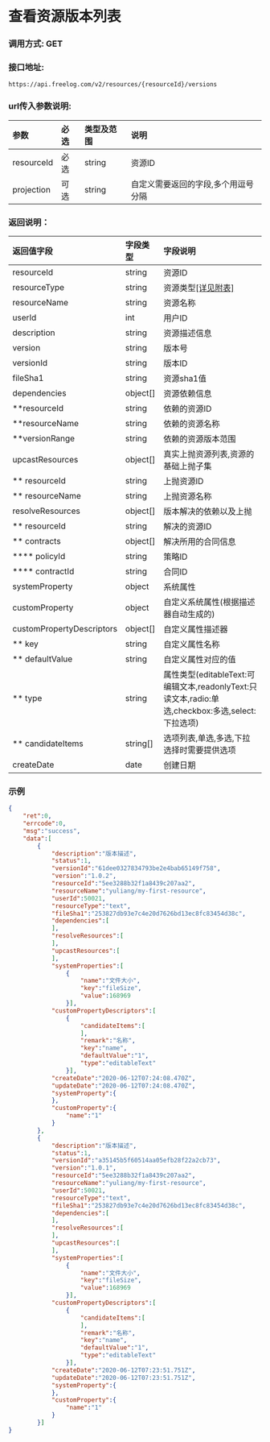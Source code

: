 # 查看资源版本列表

### 调用方式: GET

### 接口地址:

```
https://api.freelog.com/v2/resources/{resourceId}/versions
```

### url传入参数说明:

| 参数 | 必选 | 类型及范围 | 说明 |
| :--- | :--- | :--- | :--- |
| resourceId | 必选 | string | 资源ID |
| projection | 可选| string | 自定义需要返回的字段,多个用逗号分隔 |

### 返回说明：

| 返回值字段 | 字段类型 | 字段说明 |
| :--- | :--- | :--- |
| resourceId | string | 资源ID|
| resourceType | string | 资源类型[[详见附表]][资源类型] |
| resourceName | string | 资源名称 |
| userId | int | 用户ID |
| description | string | 资源描述信息 |
| version | string | 版本号 |
| versionId | string | 版本ID |
| fileSha1 | string | 资源sha1值 |
| dependencies | object[] | 资源依赖信息 |
| **resourceId | string | 依赖的资源ID |
| **resourceName | string | 依赖的资源名称 |
| **versionRange | string | 依赖的资源版本范围 |
| upcastResources | object[] | 真实上抛资源列表,资源的基础上抛子集 |
| ** resourceId | string | 上抛资源ID |
| ** resourceName | string | 上抛资源名称 |
| resolveResources | object[] | 版本解决的依赖以及上抛 |
| ** resourceId | string | 解决的资源ID |
| ** contracts | object[] | 解决所用的合同信息 |
| **** policyId | string | 策略ID |
| **** contractId | string | 合同ID |
| systemProperty | object | 系统属性 |
| customProperty | object | 自定义系统属性(根据描述器自动生成的) |
| customPropertyDescriptors | object[] | 自定义属性描述器 |
| ** key | string | 自定义属性名称 |
| ** defaultValue | string | 自定义属性对应的值 |
| ** type | string | 属性类型(editableText:可编辑文本,readonlyText:只读文本,radio:单选,checkbox:多选,select:下拉选项) |
| ** candidateItems | string[] | 选项列表,单选,多选,下拉选择时需要提供选项 |
| createDate | date | 创建日期 |


### 示例

```json
{
    "ret":0,
    "errcode":0,
    "msg":"success",
    "data":[
        {
            "description":"版本描述",
            "status":1,
            "versionId":"61dee0327834793be2e4bab65149f758",
            "version":"1.0.2",
            "resourceId":"5ee3288b32f1a8439c207aa2",
            "resourceName":"yuliang/my-first-resource",
            "userId":50021,
            "resourceType":"text",
            "fileSha1":"253827db93e7c4e20d7626bd13ec8fc83454d38c",
            "dependencies":[
            ],
            "resolveResources":[
            ],
            "upcastResources":[
            ],
            "systemProperties":[
                {
                    "name":"文件大小",
                    "key":"fileSize",
                    "value":168969
                }],
            "customPropertyDescriptors":[
                {
                    "candidateItems":[
                    ],
                    "remark":"名称",
                    "key":"name",
                    "defaultValue":"1",
                    "type":"editableText"
                }],
            "createDate":"2020-06-12T07:24:08.470Z",
            "updateDate":"2020-06-12T07:24:08.470Z",
            "systemProperty":{
            },
            "customProperty":{
                "name":"1"
            }
        },
        {
            "description":"版本描述",
            "status":1,
            "versionId":"a35145b5f60514aa05efb28f22a2cb73",
            "version":"1.0.1",
            "resourceId":"5ee3288b32f1a8439c207aa2",
            "resourceName":"yuliang/my-first-resource",
            "userId":50021,
            "resourceType":"text",
            "fileSha1":"253827db93e7c4e20d7626bd13ec8fc83454d38c",
            "dependencies":[
            ],
            "resolveResources":[
            ],
            "upcastResources":[
            ],
            "systemProperties":[
                {
                    "name":"文件大小",
                    "key":"fileSize",
                    "value":168969
                }],
            "customPropertyDescriptors":[
                {
                    "candidateItems":[
                    ],
                    "remark":"名称",
                    "key":"name",
                    "defaultValue":"1",
                    "type":"editableText"
                }],
            "createDate":"2020-06-12T07:23:51.751Z",
            "updateDate":"2020-06-12T07:23:51.751Z",
            "systemProperty":{
            },
            "customProperty":{
                "name":"1"
            }
        }]
}

```

[资源类型]: /附表/资源类型.html "资源类型"
